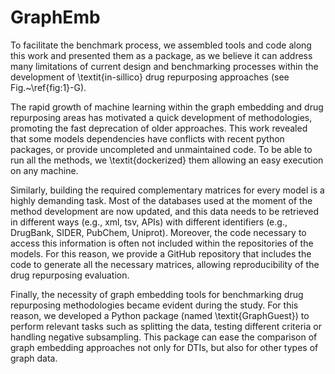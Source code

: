 # GraphEmb

To facilitate the benchmark process, we assembled tools and code along this work and presented them as a package, as we believe it can address many limitations of current design and benchmarking processes within the development of \textit{in-sillico} drug repurposing approaches (see Fig.~\ref{fig:1}-G).

The rapid growth of machine learning within the graph embedding and drug repurposing areas has motivated a quick development of methodologies, promoting the fast deprecation of older approaches. This work revealed that some models dependencies have conflicts with recent python packages, or provide uncompleted and unmaintained code. To be able to run all the methods, we \textit{dockerized} them allowing an easy execution on any machine. 

Similarly, building the required complementary matrices for every model is a highly demanding task. Most of the databases used at the moment of the method development are now updated, and this data needs to be retrieved in different ways (e.g., xml, tsv, APIs) with different identifiers (e.g., DrugBank, SIDER, PubChem, Uniprot). Moreover, the code necessary to access this information is often not included within the repositories of the models. For this reason, we provide a GitHub repository that includes the code to generate all the necessary matrices, allowing reproducibility of the drug repurposing evaluation.

Finally, the necessity of graph embedding tools for benchmarking drug repurposing methodologies became evident during the study. For this reason, we developed a Python package (named \textit{GraphGuest}) to perform relevant tasks such as splitting the data, testing different criteria or handling negative subsampling. This package can ease the comparison of graph embedding approaches not only for DTIs, but also for other types of graph data. 
